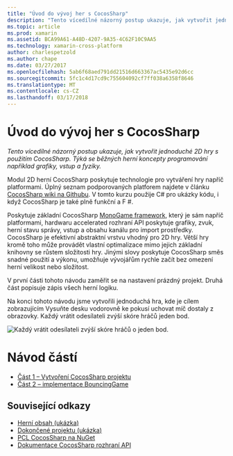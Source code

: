 ```yaml
---
title: "Úvod do vývoj her s CocosSharp"
description: "Tento vícedílné názorný postup ukazuje, jak vytvořit jednoduché 2D hry s použitím CocosSharp. Týká se běžných herní koncepty programování například grafiky, vstup a fyziky."
ms.topic: article
ms.prod: xamarin
ms.assetid: BCA99A61-A48D-4207-9A35-4C62F10C9AA5
ms.technology: xamarin-cross-platform
author: charlespetzold
ms.author: chape
ms.date: 03/27/2017
ms.openlocfilehash: 5ab6f68aed791dd21516d663367ac5435e92d6cc
ms.sourcegitcommit: 5fc1c4d17cd9c755604092cf7ff038a6358f8646
ms.translationtype: MT
ms.contentlocale: cs-CZ
ms.lasthandoff: 03/17/2018
---
```

# <a name="introduction-to-game-development-with-cocossharp"></a>Úvod do vývoj her s CocosSharp

_Tento vícedílné názorný postup ukazuje, jak vytvořit jednoduché 2D hry s použitím CocosSharp. Týká se běžných herní koncepty programování například grafiky, vstup a fyziky._

Modul 2D herní CocosSharp poskytuje technologie pro vytváření hry napříč platformami. Úplný seznam podporovaných platforem najdete v článku [CocosSharp wiki na Githubu](https://github.com/mono/CocosSharp/wiki). V tomto kurzu použije C# pro ukázky kódu, i když CocosSharp je také plně funkční a F #.

Poskytuje základní CocosSharp [MonoGame framework](http://www.monogame.net/), který je sám napříč platformami, hardwaru accelerated rozhraní API poskytuje grafiky, zvuk, herní stavu správy, vstup a obsahu kanálu pro import prostředky. CocosSharp je efektivní abstraktní vrstvu vhodný pro 2D hry. Větší hry kromě toho může provádět vlastní optimalizace mimo jejich základní knihovny se růstem složitosti hry. Jinými slovy poskytuje CocosSharp směs snadné použití a výkonu, umožňuje vývojářům rychle začít bez omezení herní velikost nebo složitost.

V první části tohoto návodu zaměřit se na nastavení prázdný projekt.  Druhá část popisuje zápis všech herní logiku. 

Na konci tohoto návodu jsme vytvořili jednoduchá hra, kde je cílem zobrazujícím Vysuňte desku vodorovně ke pokusí uchovat míč dostaly z obrazovky. Každý vrátit odesílateli zvýší skóre hráčů jeden bod.

![](images/image1.png "Každý vrátit odesílateli zvýší skóre hráčů o jeden bod.")

# <a name="walkthrough-parts"></a>Návod částí

* [Část 1 – Vytvoření CocosSharp projektu](~/graphics-games/cocossharp/first-game/part1.md)
* [Část 2 – implementace BouncingGame](~/graphics-games/cocossharp/first-game/part2.md)

## <a name="related-links"></a>Související odkazy

- [Herní obsah (ukázka)](https://github.com/xamarin/mobile-samples/blob/master/BouncingGame/Resources/Content.zip?raw=true)
- [Dokončené projektu (ukázka)](https://developer.xamarin.com/samples/mobile/BouncingGame/)
- [PCL CocosSharp na NuGet](http://www.nuget.org/packages/CocosSharp.PCL.Shared/)
- [Dokumentace CocosSharp rozhraní API](https://developer.xamarin.com/api/namespace/CocosSharp/)

